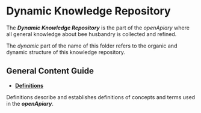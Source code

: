 # Dynamic Knowledge Repository
<!-- Eric Sandbling, https://github.com/ericsandbling -->

The _**Dynamic Knowledge Repository**_ is the part of the _openApiary_ where all general knowledge about bee husbandry is collected and refined.

The _dynamic_ part of the name of this folder refers to the organic and dynamic structure of this knowledge repository.

## General Content Guide

 * [**Definitions**](./definitions.md)

  Definitions describe and establishes definitions of concepts and terms used in the _**openApiary**_.
